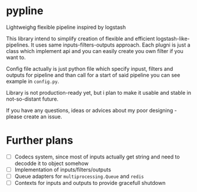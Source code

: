 # pypline
Lightweighg flexible pipeline inspired by logstash

This library intend to simplify creation of flexible and efficient logstash-like-pipelines.
It uses same inputs-filters-outputs approach. Each plugni is just a class which implement api and you can easily create you own filter if you want to. 

Config file actually is just python file which specify inpust, filters and outputs for pipeline and than call for a start of said pipeline
you can see example in `config.py`. 

Library is not production-ready yet, but i plan to make it usable and stable in not-so-distant future.

If you have any questions, ideas or advices about my poor designing - please create an issue.

# Further plans
- [ ] Codecs system, since most of inputs actually get string and need to decodde it to object somehow
- [ ] Implementation of inputs/filters/outputs
- [ ] Queue adapters for `multiprocessing.Queue` and `redis`
- [ ] Contexts for inputs and outputs to provide gracefull shutdown
